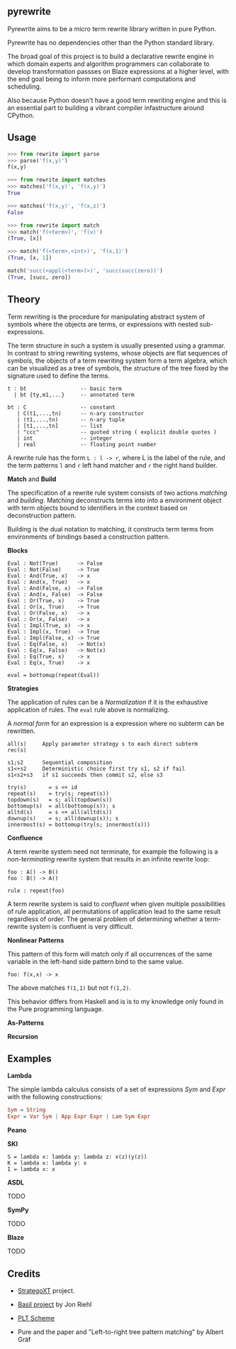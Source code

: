 pyrewrite
---------

Pyrewrite aims to be a micro term rewrite library written in pure Python.

Pyrewrite has no dependencies other than the Python standard library.

The broad goal of this project is to build a declarative rewrite engine
in which domain experts and algorithm programmers can collaborate to
develop transformation passses on Blaze expressions at a higher level,
with the end goal being to inform more performant computations and
scheduling.

Also because Python doesn't have a good term rewriting engine and this
is an essential part to building a vibrant compiler infastructure around
CPython.

Usage
-----

```python
>>> from rewrite import parse
>>> parse('f(x,y)')
f(x,y)
```

```python
>>> from rewrite import matches
>>> matches('f(x,y)', 'f(x,y)')
True

>>> matches('f(x,y)', 'f(x,z)')
False
```

```python
>>> from rewrite import match
>>> match('f(<term>)', 'f(x)')
(True, [x])

>>> match('f(<term>,<int>)', 'f(x,1)')
(True, [x, 1])

match('succ(<appl(<term>)>)', 'succ(succ(zero))')
(True, [succ, zero])
```

Theory
------

Term rewriting is the procedure for manipulating abstract system
of symbols where the objects are terms, or expressions with nested
sub-expressions.

The term structure in such a system is usually presented using a
grammar. In contrast to string rewriting systems, whose objects are flat
sequences of symbols, the objects of a term rewriting system form a term
algebra, which can be visualized as a tree of symbols, the structure of
the tree fixed by the signature used to define the terms.

```
t : bt                 -- basic term
  | bt {ty,m1,...}     -- annotated term

bt : C                 -- constant
   | C(t1,...,tn)      -- n-ary constructor
   | (t1,...,tn)       -- n-ary tuple
   | [t1,...,tn]       -- list
   | "ccc"             -- quoted string ( explicit double quotes )
   | int               -- integer
   | real              -- floating point number
```

A rewrite rule has the form ``L : l -> r``, where L is the label of the
rule, and the term patterns ``l`` and ``r`` left hand matcher and ``r``
the right hand builder.

**Match** and **Build**

The specification of a rewrite rule system consists of two actions
*matching* and *building*. Matching deconstructs terms into into a
environment object with term objects bound to identifiers in the
context based on deconstruction pattern.

Building is the dual notation to matching, it constructs term
terms from environments of bindings based a construction pattern.

**Blocks**

```
Eval : Not(True)      -> False
Eval : Not(False)     -> True
Eval : And(True, x)   -> x
Eval : And(x, True)   -> x
Eval : And(False, x)  -> False
Eval : And(x, False)  -> False
Eval : Or(True, x)    -> True
Eval : Or(x, True)    -> True
Eval : Or(False, x)   -> x
Eval : Or(x, False)   -> x
Eval : Impl(True, x)  -> x
Eval : Impl(x, True)  -> True
Eval : Impl(False, x) -> True
Eval : Eq(False, x)   -> Not(x)
Eval : Eq(x, False)   -> Not(x)
Eval : Eq(True, x)    -> x
Eval : Eq(x, True)    -> x

eval = bottomup(repeat(Eval))
```

**Strategies**

The application of rules can be a *Normalization* if it is the
exhaustive application of rules. The ``eval`` rule above is normalizing.

A *normal form* for an expression is a expression where no
subterm can be rewritten.

```
all(s)     Apply parameter strategy s to each direct subterm
rec(s)

s1;s2      Sequential composition
s1<+s2     Deterministic choice first try s1, s2 if fail
s1<s2+s3   if s1 succeeds then commit s2, else s3
```

```
try(s)       = s <+ id
repeat(s)    = try(s; repeat(s))
topdown(s)   = s; all(topdown(s))
bottomup(s)  = all(bottomup(s)); s
alltd(s)     = s <+ all(alltd(s))
downup(s)    = s; all(downup(s)); s
innermost(s) = bottomup(try(s; innermost(s)))
```

**Confluence**

A term rewrite system need not terminate, for example the following is
a *non-terminating* rewrite system that results in an infinite rewrite
loop:

```
foo : A() -> B() 
foo : B() -> A()

rule : repeat(foo)
```

A term rewrite system is said to *confluent* when given multiple
possibilities of rule application, all permutations of application
lead to the same result regardless of order. The general problem
of determining whether a term-rewrite system is confluent is very
difficult.

**Nonlinear Patterns**

This pattern of this form will match only if all occurrences of the same
variable in the left-hand side pattern bind to the same value.

```
foo: f(x,x) -> x
```

The above matches ``f(1,1)`` but not ``f(1,2)``.

This behavior differs from Haskell and is is to my knowledge only found
in the Pure programming language.

**As-Patterns**

**Recursion**

Examples
-------

**Lambda**

The simple lambda calculus consists of a set of expressions
*Sym* and *Expr* with the following constructions:

```haskell
Sym = String
Expr = Var Sym | App Expr Expr | Lam Sym Expr
```

**Peano**

**SKI**

```
S = lambda x: lambda y: lambda z: x(z)(y(z))
K = lambda x: lambda y: x
I = lambda x: x
```

**ASDL**

TODO

**SymPy**

TODO

**Blaze**

TODO

Credits
-------

- [StrategoXT](http://strategoxt.org/) project.

- [Basil project](https://code.google.com/p/basil/) by Jon Riehl

- [PLT Scheme](http://download.plt-scheme.org/doc/360/html/mzlib/mzlib-Z-H-25.html#node_chap_25)

- Pure and the paper and "Left-to-right tree pattern matching" by Albert Gräf
